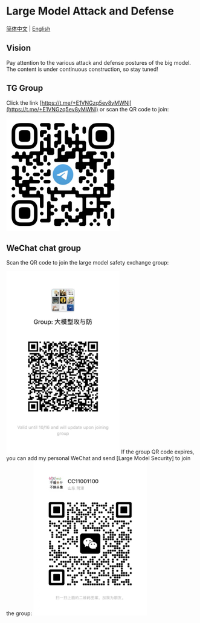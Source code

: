 # Large Model Attack and Defense

[简体中文](https://github.com/llm-sec/.github/blob/main/profile/README.md) | [English](https://github.com/llm-sec/.github/blob/main/profile/README_en.md) 

## Vision

Pay attention to the various attack and defense postures of the big model. The content is under continuous construction, so stay tuned!

## TG Group

Click the link [https://t.me/+E1VNGzq5ev8yMWNl](https://t.me/+E1VNGzq5ev8yMWNl) or scan the QR code to join:

<img src="./README.assets/image-20240929204424452.png" width="300px">





## WeChat chat group

Scan the QR code to join the large model safety exchange group:

<img src="./README.assets/image-20241010001328077.png" width="300px">
If the group QR code expires, you can add my personal WeChat and send [Large Model Security] to join the group:

<img src="./README.assets/image-20231030132026541-7614065.png" width="300px">








